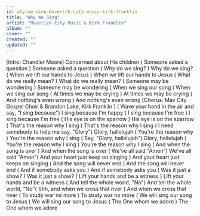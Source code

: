 ```yaml
---
id: why-we-sing-maverick-city-music-kirk-franklin
title: "Why We Sing"
artist: "Maverick City Music & Kirk Franklin"
album: ""
cover: ""
created: ""
updated: ""
---
```


[Intro: Chandler Moore]
Concerned about His children
(
Someone asked a question
) Someone asked a question
(
Why do we sing?
) Why do we sing?
(
When we lift our hands to Jesus
) When we lift our hands to Jesus
(
What do we really mean?
) What do we really mean?
(
Someone may be wondering
) Someone may be wondering
(
When we sing our song
) When we sing our song
(
At times we may be crying
) At times we may bе crying
(
And nothing's even wrong
) And nothing's evеn wrong
[Chorus: Mav City Gospel Choir & Brandon Lake, 
Kirk Franklin
]
(
Wave your hand in the air and say, "I sing because") I sing because I'm happy
(
I sing because I'm free
) I sing because I'm free
(
His eye is on the sparrow
) His eye is on the sparrow
(
That's the reason why I sing
) That's the reason why I sing
(
I need somebody to help me say, "Glory")
Glory, hallelujah
(
You're the reason why
) You're the reason why I sing
(
Say, "Glory, hallelujah") Glory, hallelujah
(
You're the reason why I sing
) You're the reason why I sing
(
And when the song is over
) And when the song is over
(
We've all said "Amen") We've all said "Amen"(
And your heart just keep on singing
) And your heart just keeps on singing
(
And the song will never end
) And the song will never end
(
And if somebody asks you
) And if somebody asks you
(
Was it just a show?
) Was it just a show?
(
Lift your hands and be a witness
) Lift your hands and be a witness
(
And tell the whole world, "No") And tell the whole world, "No"(
Shh, and when we cross that river
) And when we cross that river
(
To study war no more
) To study war no more
(
We will sing our song to Jesus
) We will sing our song to Jesus
(
The One whom we adore
) The One whom we adore